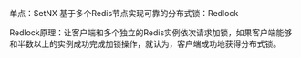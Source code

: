 单点：SetNX
基于多个Redis节点实现可靠的分布式锁：Redlock

Redlock原理：让客户端和多个独立的Redis实例依次请求加锁，如果客户端能够和半数以上的实例成功完成加锁操作，就认为，客户端成功地获得分布式锁。